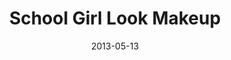 ---
  title:        School Girl Look Makeup
  date:         2013-05-13
  videoID:      jEFN3u0VfHE
  description:  'In the drama «Slow Boat Home», there are a few scenes in which Selena acted as a young and innocent school student. This video demonstrates how she can achieve a younger and more natural make up for the student role.'
---